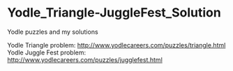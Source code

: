# Yodle_Triangle-JuggleFest_Solution

Yodle puzzles and my solutions

Yodle Triangle problem: http://www.yodlecareers.com/puzzles/triangle.html
Yodle Juggle Fest problem: http://www.yodlecareers.com/puzzles/jugglefest.html
